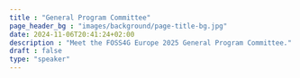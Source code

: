 ```yaml
---
title : "General Program Committee"
page_header_bg : "images/background/page-title-bg.jpg"
date: 2024-11-06T20:41:24+02:00
description : "Meet the FOSS4G Europe 2025 General Program Committee."
draft : false
type: "speaker"
---
```

